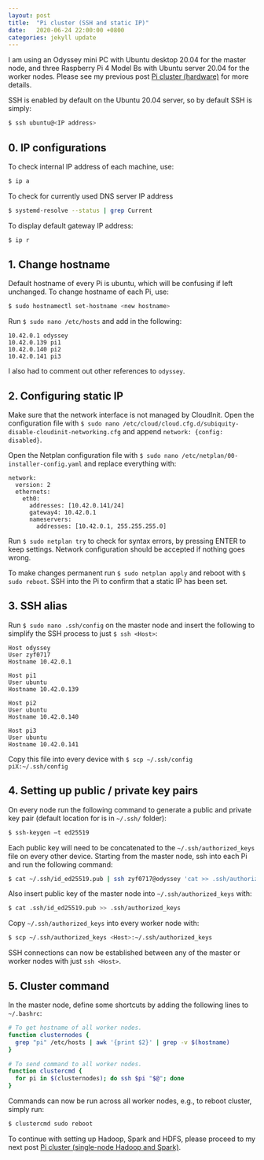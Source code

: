 ```yaml
---
layout: post
title:  "Pi cluster (SSH and static IP)"
date:   2020-06-24 22:00:00 +0800
categories: jekyll update
---
```


I am using an Odyssey mini PC with Ubuntu desktop 20.04  for the master node, and three Raspberry Pi 4 Model Bs with Ubuntu server 20.04 for the worker nodes. Please see my previous post [Pi cluster (hardware)](https://zyf0717.github.io/jekyll/update/2020/06/23/pi-clustering-hardware.html) for more details.

SSH is enabled by default on the Ubuntu 20.04 server, so by default SSH is simply:

```bash
$ ssh ubuntu@<IP address>
```

## 0. IP configurations

To check internal IP address of each machine, use:

```bash
$ ip a
```

To check for currently used DNS server IP address

```bash
$ systemd-resolve --status | grep Current
```

To display default gateway IP address:

```bash
$ ip r
```

## 1. Change hostname

Default hostname of every Pi is ubuntu, which will be confusing if left unchanged. To change hostname of each Pi, use:

```bash
$ sudo hostnamectl set-hostname <new hostname> 
```

Run `$ sudo nano /etc/hosts` and add in the following:

```
10.42.0.1 odyssey
10.42.0.139 pi1
10.42.0.140 pi2
10.42.0.141 pi3
```

I also had to comment out other references to `odyssey`.

## 2. Configuring static IP

Make sure that the network interface is not managed by CloudInit. Open the configuration file with `$ sudo nano /etc/cloud/cloud.cfg.d/subiquity-disable-cloudinit-networking.cfg` and append `network: {config: disabled}`.

Open the Netplan configuration file with `$ sudo nano /etc/netplan/00-installer-config.yaml` and replace everything with: 

```
network:
  version: 2
  ethernets:
    eth0:
      addresses: [10.42.0.141/24]
      gateway4: 10.42.0.1
      nameservers:
        addresses: [10.42.0.1, 255.255.255.0]
```

Run `$ sudo netplan try` to check for syntax errors, by pressing ENTER to keep settings. Network configuration should be accepted if nothing goes wrong.

To make changes permanent run `$ sudo netplan apply` and reboot with `$ sudo reboot`. SSH into the Pi to confirm that a static IP has been set.

## 3. SSH alias

Run `$ sudo nano .ssh/config` on the master node and insert the following to simplify the SSH process to just `$ ssh <Host>`:

```
Host odyssey
User zyf0717
Hostname 10.42.0.1

Host pi1
User ubuntu
Hostname 10.42.0.139

Host pi2
User ubuntu
Hostname 10.42.0.140

Host pi3
User ubuntu
Hostname 10.42.0.141
```

Copy this file into every device with `$ scp ~/.ssh/config piX:~/.ssh/config`

## 4. Setting up public / private key pairs

On every node run the following command to generate a public and private key pair (default location for is in `~/.ssh/` folder):

```bash
$ ssh-keygen –t ed25519
```

Each public key will need to be concatenated to the `~/.ssh/authorized_keys` file on every other device. Starting from the master node, ssh into each Pi and run the following command:

```bash
$ cat ~/.ssh/id_ed25519.pub | ssh zyf0717@odyssey 'cat >> .ssh/authorized_keys'
```

 Also insert public key of the master node into `~/.ssh/authorized_keys` with:

```bash
$ cat .ssh/id_ed25519.pub >> .ssh/authorized_keys
```

Copy `~/.ssh/authorized_keys` into every worker node with:

```bash
$ scp ~/.ssh/authorized_keys <Host>:~/.ssh/authorized_keys
```

SSH connections can now be established between any of the master or worker nodes with just `ssh <Host>`.

## 5. Cluster command

In the master node, define some shortcuts by adding the following lines to `~/.bashrc`:

```bash
# To get hostname of all worker nodes.
function clusternodes {
  grep "pi" /etc/hosts | awk '{print $2}' | grep -v $(hostname)
}

# To send command to all worker nodes.
function clustercmd {
  for pi in $(clusternodes); do ssh $pi "$@"; done
}
```

Commands can now be run across all worker nodes, e.g., to reboot cluster, simply run:

```bash
$ clustercmd sudo reboot
```

To continue with setting up Hadoop, Spark and HDFS, please proceed to my next post [Pi cluster (single-node Hadoop and Spark)](https://zyf0717.github.io/jekyll/update/2020/06/24/pi-single-node-hadoop-spark.html).


